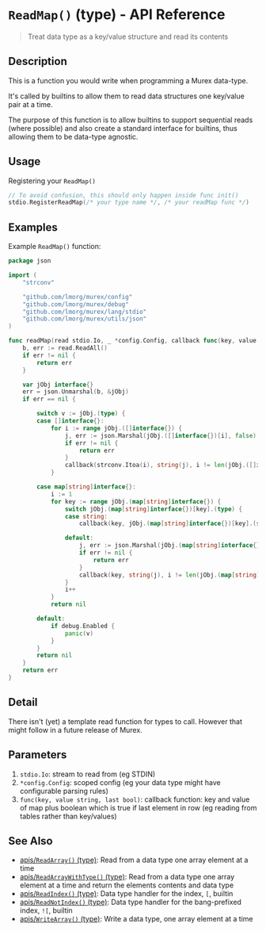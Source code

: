# `ReadMap()` (type) - API Reference

> Treat data type as a key/value structure and read its contents

## Description

This is a function you would write when programming a Murex data-type.

It's called by builtins to allow them to read data structures one key/value
pair at a time.

The purpose of this function is to allow builtins to support sequential reads
(where possible) and also create a standard interface for builtins, thus
allowing them to be data-type agnostic.

## Usage

Registering your `ReadMap()`

```go
// To avoid confusion, this should only happen inside func init()
stdio.RegisterReadMap(/* your type name */, /* your readMap func */)
```

## Examples

Example `ReadMap()` function:

```go
package json

import (
	"strconv"

	"github.com/lmorg/murex/config"
	"github.com/lmorg/murex/debug"
	"github.com/lmorg/murex/lang/stdio"
	"github.com/lmorg/murex/utils/json"
)

func readMap(read stdio.Io, _ *config.Config, callback func(key, value string, last bool)) error {
	b, err := read.ReadAll()
	if err != nil {
		return err
	}

	var jObj interface{}
	err = json.Unmarshal(b, &jObj)
	if err == nil {

		switch v := jObj.(type) {
		case []interface{}:
			for i := range jObj.([]interface{}) {
				j, err := json.Marshal(jObj.([]interface{})[i], false)
				if err != nil {
					return err
				}
				callback(strconv.Itoa(i), string(j), i != len(jObj.([]interface{}))-1)
			}

		case map[string]interface{}:
			i := 1
			for key := range jObj.(map[string]interface{}) {
				switch jObj.(map[string]interface{})[key].(type) {
				case string:
					callback(key, jObj.(map[string]interface{})[key].(string), i != len(jObj.(map[string]interface{})))

				default:
					j, err := json.Marshal(jObj.(map[string]interface{})[key], false)
					if err != nil {
						return err
					}
					callback(key, string(j), i != len(jObj.(map[string]interface{})))
				}
				i++
			}
			return nil

		default:
			if debug.Enabled {
				panic(v)
			}
		}
		return nil
	}
	return err
}
```

## Detail

There isn't (yet) a template read function for types to call. However that
might follow in a future release of Murex.

## Parameters

1. `stdio.Io`: stream to read from (eg STDIN)
2. `*config.Config`: scoped config (eg your data type might have configurable parsing rules)
3. `func(key, value string, last bool)`: callback function: key and value of map plus boolean which is true if last element in row (eg reading from tables rather than key/values)

## See Also

* [apis/`ReadArray()` (type)](../apis/ReadArray.md):
  Read from a data type one array element at a time
* [apis/`ReadArrayWithType()` (type)](../apis/ReadArrayWithType.md):
  Read from a data type one array element at a time and return the elements contents and data type
* [apis/`ReadIndex()` (type)](../apis/ReadIndex.md):
  Data type handler for the index, `[`, builtin
* [apis/`ReadNotIndex()` (type)](../apis/ReadNotIndex.md):
  Data type handler for the bang-prefixed index, `![`, builtin
* [apis/`WriteArray()` (type)](../apis/WriteArray.md):
  Write a data type, one array element at a time